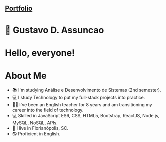 ## [Portfolio](https://gustavo19972023.github.io/gus-portfolio/)

# 👋 Gustavo D. Assuncao

# Hello, everyone!

# About Me
- 📚 I'm studying Análise e Desenvolvimento de Sistemas (2nd semester).
- 💻 I study Technology to put my full-stack projects into practice.
- 👨‍🏫 I've been an English teacher for 8 years and am transitioning my career into the field of technology.
- 💻 Skilled in JavaScript ES6, CSS, HTML5, Bootstrap, ReactJS, Node.js, MySQL, NoSQL, APIs.
- 🏡 I live in Florianópolis, SC.
- 🌎 Proficient in English.
